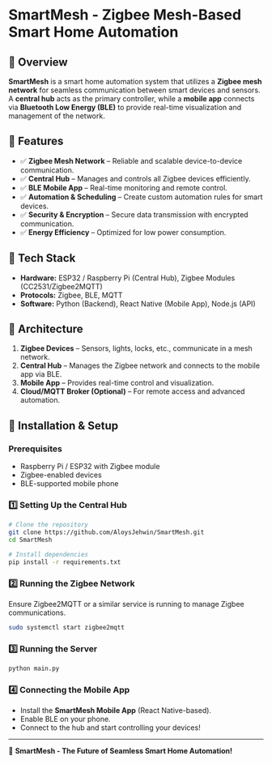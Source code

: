 # SmartMesh - Zigbee Mesh-Based Smart Home Automation

## 🚀 Overview
**SmartMesh** is a smart home automation system that utilizes a **Zigbee mesh network** for seamless communication between smart devices and sensors. A **central hub** acts as the primary controller, while a **mobile app** connects via **Bluetooth Low Energy (BLE)** to provide real-time visualization and management of the network.

## 🌟 Features
- ✅ **Zigbee Mesh Network** – Reliable and scalable device-to-device communication.
- ✅ **Central Hub** – Manages and controls all Zigbee devices efficiently.
- ✅ **BLE Mobile App** – Real-time monitoring and remote control.
- ✅ **Automation & Scheduling** – Create custom automation rules for smart devices.
- ✅ **Security & Encryption** – Secure data transmission with encrypted communication.
- ✅ **Energy Efficiency** – Optimized for low power consumption.

## 🔧 Tech Stack
- **Hardware:** ESP32 / Raspberry Pi (Central Hub), Zigbee Modules (CC2531/Zigbee2MQTT)
- **Protocols:** Zigbee, BLE, MQTT
- **Software:** Python (Backend), React Native (Mobile App), Node.js (API)

## 📜 Architecture
1. **Zigbee Devices** – Sensors, lights, locks, etc., communicate in a mesh network.
2. **Central Hub** – Manages the Zigbee network and connects to the mobile app via BLE.
3. **Mobile App** – Provides real-time control and visualization.
4. **Cloud/MQTT Broker (Optional)** – For remote access and advanced automation.

## 🚀 Installation & Setup
### **Prerequisites**
- Raspberry Pi / ESP32 with Zigbee module
- Zigbee-enabled devices
- BLE-supported mobile phone

### **1️⃣ Setting Up the Central Hub**
```sh
# Clone the repository
git clone https://github.com/AloysJehwin/SmartMesh.git
cd SmartMesh

# Install dependencies
pip install -r requirements.txt
```

### **2️⃣ Running the Zigbee Network**
Ensure Zigbee2MQTT or a similar service is running to manage Zigbee communications.
```sh
sudo systemctl start zigbee2mqtt
```

### **3️⃣ Running the Server**
```sh
python main.py
```

### **4️⃣ Connecting the Mobile App**
- Install the **SmartMesh Mobile App** (React Native-based).
- Enable BLE on your phone.
- Connect to the hub and start controlling your devices!


---
🚀 **SmartMesh - The Future of Seamless Smart Home Automation!**
